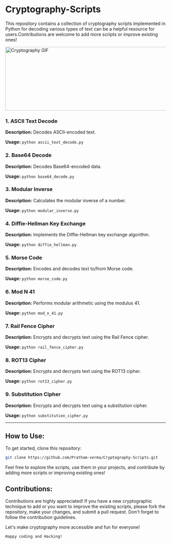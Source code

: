 # Cryptography-Scripts
This repository contains a collection of cryptography scripts implemented in Python for decoding various types of text can be a helpful resource for users.Contributions are welcome to add more scripts or improve existing ones!

<img src="https://upload.wikimedia.org/wikipedia/commons/b/bd/Visual_cryptography_animation.gif" alt="Cryptography GIF" width="700" height="200">



### 1. ASCII Text Decode
**Description:** Decodes ASCII-encoded text.

**Usage:** `python ascii_text_decode.py`
  
### 2. Base64 Decode
**Description:** Decodes Base64-encoded data.

**Usage:** `python base64_decode.py`
  
### 3. Modular Inverse
**Description:** Calculates the modular inverse of a number.

**Usage:** `python modular_inverse.py`
  
### 4. Diffie-Hellman Key Exchange
**Description:** Implements the Diffie-Hellman key exchange algorithm.

**Usage:** `python diffie_hellman.py`
  
### 5. Morse Code
**Description:** Encodes and decodes text to/from Morse code.

**Usage:** `python morse_code.py`
  
### 6. Mod N 41
**Description:** Performs modular arithmetic using the modulus 41.

**Usage:** `python mod_n_41.py`
  
### 7. Rail Fence Cipher
**Description:** Encrypts and decrypts text using the Rail Fence cipher.

**Usage:** `python rail_fence_cipher.py `
  
### 8. ROT13 Cipher
**Description:** Encrypts and decrypts text using the ROT13 cipher.

**Usage:** `python rot13_cipher.py`
  
### 9. Substitution Cipher
**Description:** Encrypts and decrypts text using a substitution cipher.

**Usage:** `python substitution_cipher.py`

---

## How to Use:

To get started, clone this repository:

```bash
git clone https://github.com/Pratham-verma/Cryptography-Scripts.git
```

Feel free to explore the scripts, use them in your projects, and contribute by adding more scripts or improving existing ones!

## Contributions:

Contributions are highly appreciated! If you have a new cryptographic technique to add or you want to improve the existing scripts, please fork the repository, make your changes, and submit a pull request. Don't forget to follow the contribution guidelines.

Let's make cryptography more accessible and fun for everyone!

```
Happy coding and Hacking!
  
